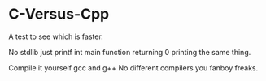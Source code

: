 # C-Versus-Cpp
A test to see which is faster.

No stdlib just printf int main function returning 0 printing the same thing.

Compile it yourself gcc and g++
No different compilers you fanboy freaks.
